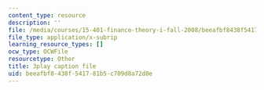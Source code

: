 ```yaml
---
content_type: resource
description: ''
file: /media/courses/15-401-finance-theory-i-fall-2008/beeafbf8438f541781b5c709d8a72d0e_Q2qjnLO3I_M.vtt
file_type: application/x-subrip
learning_resource_types: []
ocw_type: OCWFile
resourcetype: Other
title: 3play caption file
uid: beeafbf8-438f-5417-81b5-c709d8a72d0e
---
```

